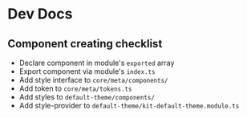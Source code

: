 # Dev Docs

## Component creating checklist

* Declare component in module's `exported` array
* Export component via module's `index.ts`
* Add style interface to `core/meta/components/`
* Add token to `core/meta/tokens.ts`
* Add styles to `default-theme/components/`
* Add style-provider to `default-theme/kit-default-theme.module.ts`
